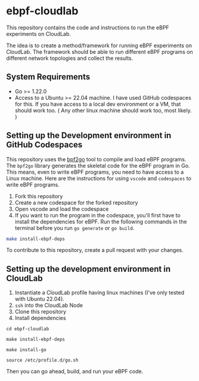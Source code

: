 # ebpf-cloudlab

This repository contains the code and instructions to run the eBPF experiments on CloudLab. 

The idea is to create a method/framework for running eBPF experiments on CloudLab. The framework should be able to run different eBPF programs on different network topologies and collect the results.

## System Requirements

- Go >= 1.22.0
- Access to a Ubuntu >= 22.04 machine. I have used GitHub codespaces for this. If you have access to a local dev environment or a VM, that should work too. ( Any other linux machine should work too, most likely. )

## Setting up the Development environment in GitHub Codespaces

This repository uses the [bpf2go](https://pkg.go.dev/github.com/cilium/ebpf/cmd/bpf2go) tool to compile and load eBPF programs. The `bpf2go` library generates the skeletal code for the eBPF program in Go. This means, even to write eBPF programs, you need to have access to a Linux machine. Here are the instructions for using `vscode` and `codespaces` to write eBPF programs.

1. Fork this repository
2. Create a new codespace for the forked repository
3. Open vscode and load the codespace
4. If you want to run the program in the codespace, you'll first have to install the dependencies for eBPF. Run the following commands in the terminal before you run `go generate` or `go build`. 

```bash
make install-ebpf-deps
```

To contribute to this repository, create a pull request with your changes. 


## Setting up the development environment in CloudLab

1. Instantiate a CloudLab profile having linux machines (I've only tested with Ubuntu 22.04). 
2. `ssh` into the CloudLab Node
3. Clone this repository
4. Install dependencies
```
cd ebpf-cloudlab
```
```
make install-ebpf-deps
```
```
make install-go
```
```
source /etc/profile.d/go.sh
```

Then you can go ahead, build, and run your eBPF code. 